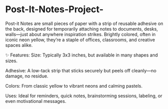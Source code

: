 # Post-It-Notes-Project-

Post-it Notes are small pieces of paper with a strip of reusable adhesive on the back, designed for temporarily attaching notes to documents, desks, walls—just about anywhere inspiration strikes. Brightly colored, often in iconic neon yellow, they’re a staple of offices, classrooms, and creative spaces alike.

✨ Features:
Size: Typically 3x3 inches, but available in many shapes and sizes.

Adhesive: A low-tack strip that sticks securely but peels off cleanly—no damage, no residue.

Colors: From classic yellow to vibrant neons and calming pastels.

Uses: Ideal for reminders, quick notes, brainstorming sessions, labeling, or even motivational messages.
